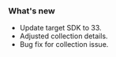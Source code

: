 ### What's new
- Update target SDK to 33.
- Adjusted collection details.
- Bug fix for collection issue.